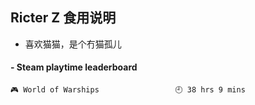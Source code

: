## Ricter Z 食用说明
- 喜欢猫猫，是个冇猫孤儿

<!-- steam-box start -->
#### - Steam playtime leaderboard
```text
🎮 World of Warships                 🕘 38 hrs 9 mins
```
<!-- Powered by https://github.com/YouEclipse/steam-box . -->
<!-- steam-box end -->
